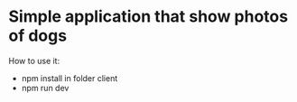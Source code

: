 # Simple application that show photos of dogs

How to use it:
- npm install in folder client
- npm run dev
